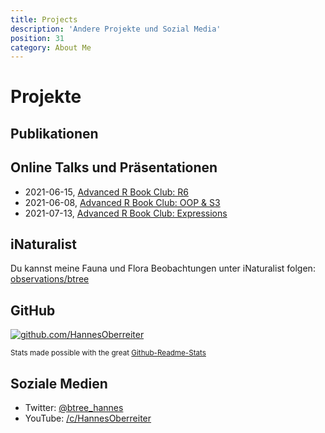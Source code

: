 ```yaml
---
title: Projects
description: 'Andere Projekte und Sozial Media'
position: 31
category: About Me
---
```

# Projekte

## Publikationen

<markdown-publications></markdown-publications>

## Online Talks und Präsentationen

- 2021-06-15, [Advanced R Book Club: R6](https://youtu.be/NXmlqK2LxWw)
- 2021-06-08, [Advanced R Book Club: OOP & S3](https://youtu.be/NeHtEGab1Og)
- 2021-07-13, [Advanced R Book Club: Expressions](https://youtu.be/Jc_R4yFsYeE)

## iNaturalist

Du kannst meine Fauna und Flora Beobachtungen unter iNaturalist folgen: <a href="https://www.inaturalist.org/observations/btree">observations/btree</a>

<markdown-inat></markdown-inat>


## GitHub

<a href="https://github.com/HannesOberreiter">
    <client-only>
        <img src="https://github-readme-stats.vercel.app/api?username=HannesOberreiter&count_private=true&show_icons=true&theme=merko" alt = "github.com/HannesOberreiter" />
    </client-only>
</a>

<small>Stats made possible with the great [Github-Readme-Stats](https://github-readme-stats.vercel.app)</small>

## Soziale Medien

- Twitter: <a href="https://twitter.com/btree_hannes">@btree_hannes</a>
- YouTube: <a href="https://www.youtube.com/c/HannesOberreiter">/c/HannesOberreiter</a>
